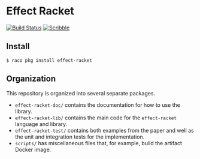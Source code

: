 # Effect Racket

[![Build Status][build-badge]][build]
[![Scribble][docs-badge]][docs]

## Install

```
$ raco pkg install effect-racket
```

## Organization

This repository is organized into several separate packages.

* `effect-racket-doc/`
  contains the documentation for how to use the library.
* `effect-racket-lib/`
  contains the main code for the `effect-racket` language
  and library.
* `effect-racket-test/`
  contains both examples from the paper
  and well as the unit and integration tests
  for the implementation.
* `scripts/`
  has miscellaneous files that, for example, build
  the artifact Docker image.

[build-badge]: https://github.com/camoy/effect-racket/actions/workflows/build.yml/badge.svg
[build]: https://github.com/camoy/effect-racket/actions/workflows/build.yml?query=workflow%3Abuild
[docs-badge]: https://img.shields.io/badge/Docs-Scribble-blue.svg
[docs]: https://docs.racket-lang.org/effect-racket
